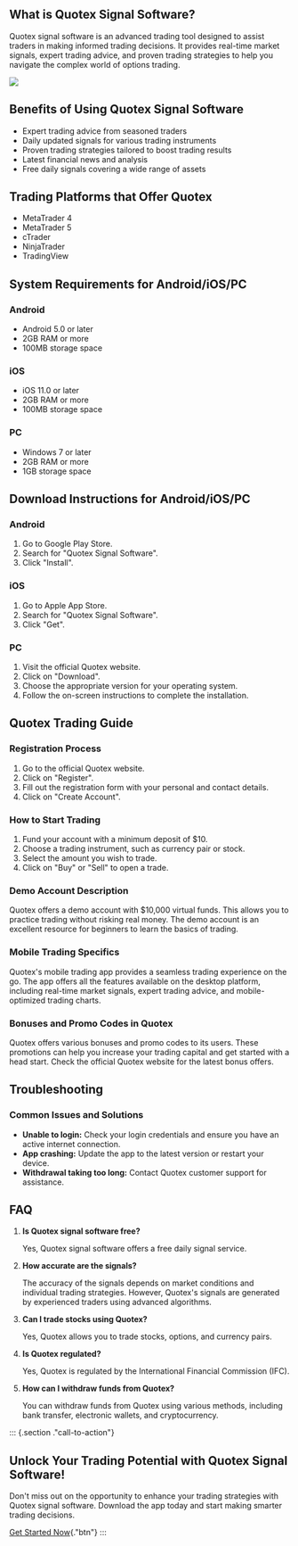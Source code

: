 ## What is Quotex Signal Software?

Quotex signal software is an advanced trading tool designed to assist
traders in making informed trading decisions. It provides real-time
market signals, expert trading advice, and proven trading strategies to
help you navigate the complex world of options trading.

[![](https://static.quotex.io/files/4_en/300_250.jpg)](https://traff.sbs/brokerqxlid)

## Benefits of Using Quotex Signal Software

-   Expert trading advice from seasoned traders
-   Daily updated signals for various trading instruments
-   Proven trading strategies tailored to boost trading results
-   Latest financial news and analysis
-   Free daily signals covering a wide range of assets

## Trading Platforms that Offer Quotex

-   MetaTrader 4
-   MetaTrader 5
-   cTrader
-   NinjaTrader
-   TradingView

## System Requirements for Android/iOS/PC

### Android

-   Android 5.0 or later
-   2GB RAM or more
-   100MB storage space

### iOS

-   iOS 11.0 or later
-   2GB RAM or more
-   100MB storage space

### PC

-   Windows 7 or later
-   2GB RAM or more
-   1GB storage space

## Download Instructions for Android/iOS/PC

### Android

1.  Go to Google Play Store.
2.  Search for "Quotex Signal Software".
3.  Click "Install".

### iOS

1.  Go to Apple App Store.
2.  Search for "Quotex Signal Software".
3.  Click "Get".

### PC

1.  Visit the official Quotex website.
2.  Click on "Download".
3.  Choose the appropriate version for your operating system.
4.  Follow the on-screen instructions to complete the installation.

## Quotex Trading Guide

### Registration Process

1.  Go to the official Quotex website.
2.  Click on "Register".
3.  Fill out the registration form with your personal and contact
    details.
4.  Click on "Create Account".

### How to Start Trading

1.  Fund your account with a minimum deposit of \$10.
2.  Choose a trading instrument, such as currency pair or stock.
3.  Select the amount you wish to trade.
4.  Click on "Buy" or "Sell" to open a trade.

### Demo Account Description

Quotex offers a demo account with \$10,000 virtual funds. This allows
you to practice trading without risking real money. The demo account is
an excellent resource for beginners to learn the basics of trading.

### Mobile Trading Specifics

Quotex\'s mobile trading app provides a seamless trading experience on
the go. The app offers all the features available on the desktop
platform, including real-time market signals, expert trading advice, and
mobile-optimized trading charts.

### Bonuses and Promo Codes in Quotex

Quotex offers various bonuses and promo codes to its users. These
promotions can help you increase your trading capital and get started
with a head start. Check the official Quotex website for the latest
bonus offers.

## Troubleshooting

### Common Issues and Solutions

-   **Unable to login:** Check your login credentials and ensure you
    have an active internet connection.
-   **App crashing:** Update the app to the latest version or restart
    your device.
-   **Withdrawal taking too long:** Contact Quotex customer support for
    assistance.

## FAQ

1.  **Is Quotex signal software free?**

    Yes, Quotex signal software offers a free daily signal service.

2.  **How accurate are the signals?**

    The accuracy of the signals depends on market conditions and
    individual trading strategies. However, Quotex\'s signals are
    generated by experienced traders using advanced algorithms.

3.  **Can I trade stocks using Quotex?**

    Yes, Quotex allows you to trade stocks, options, and currency pairs.

4.  **Is Quotex regulated?**

    Yes, Quotex is regulated by the International Financial Commission
    (IFC).

5.  **How can I withdraw funds from Quotex?**

    You can withdraw funds from Quotex using various methods, including
    bank transfer, electronic wallets, and cryptocurrency.

::: {.section ."call-to-action"}
## Unlock Your Trading Potential with Quotex Signal Software!

Don\'t miss out on the opportunity to enhance your trading strategies
with Quotex signal software. Download the app today and start making
smarter trading decisions.

[Get Started Now](\%22https://traff.sbs/brokerqxlid\%22){."btn"}
:::

